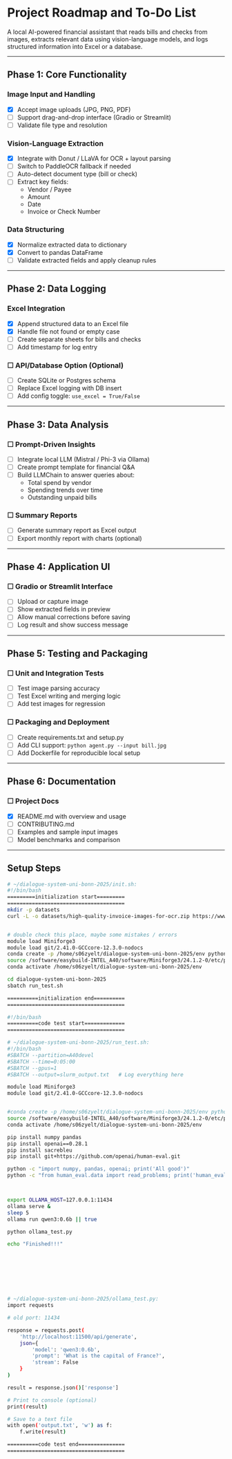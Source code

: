 # Project Roadmap and To-Do List

A local AI-powered financial assistant that reads bills and checks from images, extracts relevant data using vision-language models, and logs structured information into Excel or a database.

---

## Phase 1: Core Functionality

### Image Input and Handling
- [x] Accept image uploads (JPG, PNG, PDF)
- [ ] Support drag-and-drop interface (Gradio or Streamlit)
- [ ] Validate file type and resolution

### Vision-Language Extraction
- [x] Integrate with Donut / LLaVA for OCR + layout parsing
- [ ] Switch to PaddleOCR fallback if needed
- [ ] Auto-detect document type (bill or check)
- [ ] Extract key fields:
  - Vendor / Payee
  - Amount
  - Date
  - Invoice or Check Number

### Data Structuring
- [x] Normalize extracted data to dictionary
- [x] Convert to pandas DataFrame
- [ ] Validate extracted fields and apply cleanup rules

---

## Phase 2: Data Logging

### Excel Integration
- [x] Append structured data to an Excel file
- [x] Handle file not found or empty case
- [ ] Create separate sheets for bills and checks
- [ ] Add timestamp for log entry

### ☐ API/Database Option (Optional)
- [ ] Create SQLite or Postgres schema
- [ ] Replace Excel logging with DB insert
- [ ] Add config toggle: `use_excel = True/False`

---

## Phase 3: Data Analysis

### ☐ Prompt-Driven Insights
- [ ] Integrate local LLM (Mistral / Phi-3 via Ollama)
- [ ] Create prompt template for financial Q&A
- [ ] Build LLMChain to answer queries about:
  - Total spend by vendor
  - Spending trends over time
  - Outstanding unpaid bills

### ☐ Summary Reports
- [ ] Generate summary report as Excel output
- [ ] Export monthly report with charts (optional)

---

## Phase 4: Application UI

### ☐ Gradio or Streamlit Interface
- [ ] Upload or capture image
- [ ] Show extracted fields in preview
- [ ] Allow manual corrections before saving
- [ ] Log result and show success message

---

## Phase 5: Testing and Packaging

### ☐ Unit and Integration Tests
- [ ] Test image parsing accuracy
- [ ] Test Excel writing and merging logic
- [ ] Add test images for regression

### ☐ Packaging and Deployment
- [ ] Create requirements.txt and setup.py
- [ ] Add CLI support: `python agent.py --input bill.jpg`
- [ ] Add Dockerfile for reproducible local setup

---

## Phase 6: Documentation

### ☐ Project Docs
- [x] README.md with overview and usage
- [ ] CONTRIBUTING.md
- [ ] Examples and sample input images
- [ ] Model benchmarks and comparison

---



## Setup Steps
```sh
# ~/dialogue-system-uni-bonn-2025/init.sh:
#!/bin/bash
=========initialization start=========
======================================
mkdir -p datasets
curl -L -o datasets/high-quality-invoice-images-for-ocr.zip https://www.kaggle.com/api/v1/datasets/download/osamahosamabdellatif/high-quality-invoice-images-for-ocr


# double check this place, maybe some mistakes / errors
module load Miniforge3
module load git/2.41.0-GCCcore-12.3.0-nodocs
conda create -p /home/s06zyelt/dialogue-system-uni-bonn-2025/env python=3.10 -y
source /software/easybuild-INTEL_A40/software/Miniforge3/24.1.2-0/etc/profile.d/conda.sh
conda activate /home/s06zyelt/dialogue-system-uni-bonn-2025/env

cd dialogue-system-uni-bonn-2025
sbatch run_test.sh

==========initialization end==========
======================================
```






```sh
#!/bin/bash
==========code test start=============
======================================

# ~/dialogue-system-uni-bonn-2025/run_test.sh:
#!/bin/bash
#SBATCH --partition=A40devel
#SBATCH --time=0:05:00
#SBATCH --gpus=1
#SBATCH --output=slurm_output.txt   # Log everything here

module load Miniforge3
module load git/2.41.0-GCCcore-12.3.0-nodocs


#conda create -p /home/s06zyelt/dialogue-system-uni-bonn-2025/env python=3.10 -y
source /software/easybuild-INTEL_A40/software/Miniforge3/24.1.2-0/etc/profile.d/conda.sh
conda activate /home/s06zyelt/dialogue-system-uni-bonn-2025/env

pip install numpy pandas
pip install openai==0.28.1
pip install sacrebleu
pip install git+https://github.com/openai/human-eval.git

python -c "import numpy, pandas, openai; print('All good')"
python -c "from human_eval.data import read_problems; print('human_eval works')"



export OLLAMA_HOST=127.0.0.1:11434
ollama serve &
sleep 5
ollama run qwen3:0.6b || true

python ollama_test.py

echo "Finished!!!"








# ~/dialogue-system-uni-bonn-2025/ollama_test.py:
import requests

# old port: 11434

response = requests.post(
    'http://localhost:11500/api/generate',
    json={
        'model': 'qwen3:0.6b',
        'prompt': 'What is the capital of France?',
        'stream': False
    }
)

result = response.json()['response']

# Print to console (optional)
print(result)

# Save to a text file
with open('output.txt', 'w') as f:
    f.write(result)

==========code test end===============
======================================
```
